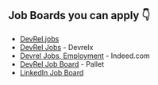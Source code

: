 ## Job Boards you can apply 👇

- [DevRel.jobs](https://www.devrel.jobs/)
- [DevRel Jobs](https://www.devrelx.com/jobs) - Devrelx
- [Devrel Jobs, Employment](https://www.indeed.com/q-Devrel-jobs.html) - Indeed.com
- [DevRel Job Board](https://devocate.pallet.com/jobs) - Pallet
- [LinkedIn Job Board](https://www.linkedin.com/jobs/search/?geoId=92000000&keywords=devrel&location=Worldwide)